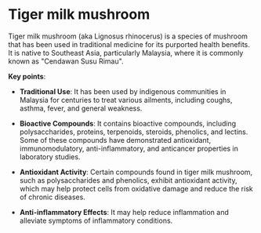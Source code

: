 <!--
source: gpt-3 + jph editing
tags: treatments traditional herbal
-->

# Tiger milk mushroom

Tiger milk mushroom (aka Lignosus rhinocerus) is a species of mushroom that has been used in traditional medicine for its purported health benefits. It is native to Southeast Asia, particularly Malaysia, where it is commonly known as "Cendawan Susu Rimau".

**Key points**:

* **Traditional Use**: It has been used by indigenous communities in Malaysia for centuries to treat various ailments, including coughs, asthma, fever, and general weakness.

* **Bioactive Compounds**: It contains bioactive compounds, including polysaccharides, proteins, terpenoids, steroids, phenolics, and lectins. Some of these compounds have demonstrated antioxidant, immunomodulatory, anti-inflammatory, and anticancer properties in laboratory studies.

* **Antioxidant Activity**: Certain compounds found in tiger milk mushroom, such as polysaccharides and phenolics, exhibit antioxidant activity, which may help protect cells from oxidative damage and reduce the risk of chronic diseases.

* **Anti-inflammatory Effects**: It may help reduce inflammation and alleviate symptoms of inflammatory conditions.
